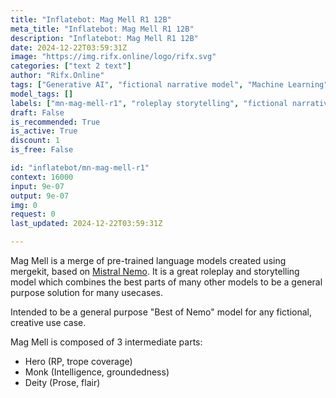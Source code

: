 ```yaml
---
title: "Inflatebot: Mag Mell R1 12B"
meta_title: "Inflatebot: Mag Mell R1 12B"
description: "Inflatebot: Mag Mell R1 12B"
date: 2024-12-22T03:59:31Z
image: "https://img.rifx.online/logo/rifx.svg"
categories: ["text 2 text"]
author: "Rifx.Online"
tags: ["Generative AI", "fictional narrative model", "Machine Learning", "creative writing tool", "Natural Language Processing", "mergekit language model", "Rifx.Online", "Chatbots", "mn-mag-mell-r1", "Roleplay", "roleplay storytelling"]
model_tags: []
labels: ["mn-mag-mell-r1", "roleplay storytelling", "fictional narrative model", "creative writing tool", "mergekit language model"]
draft: False
is_recommended: True
is_active: True
discount: 1
is_free: False

id: "inflatebot/mn-mag-mell-r1"
context: 16000
input: 9e-07
output: 9e-07
img: 0
request: 0
last_updated: 2024-12-22T03:59:31Z

---
```


Mag Mell is a merge of pre-trained language models created using mergekit, based on [Mistral Nemo](/mistralai/mistral-nemo). It is a great roleplay and storytelling model which combines the best parts of many other models to be a general purpose solution for many usecases.

Intended to be a general purpose "Best of Nemo" model for any fictional, creative use case. 

Mag Mell is composed of 3 intermediate parts:
- Hero (RP, trope coverage)
- Monk (Intelligence, groundedness)
- Deity (Prose, flair)

